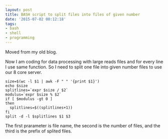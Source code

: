 ```yaml
---
layout: post
title: BASH script to split files into files of given number
date: '2015-07-02 00:12:18'
tags:
- bash
- shell
- programming
---
```


Moved from my old blog.

Now I am coding for data processing with large reads files and for every line I use same function. So I need to split one file into given number files to use our 8 core server.

```shell
size=$(wc -l $1 | awk -F " " '{print $1}')
echo $size
splitlines=`expr $size / $2`
modulus=`expr $size % $2`
if [ $modulus -gt 0 ]
then
  splitlines=$((splitlines+1))
fi
split -d -l $splitlines $1 $3
```

The first prarameter is file name, the second is the number of files, and the third is the prefix of splited files.